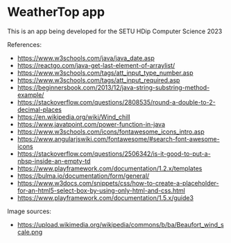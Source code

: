 # WeatherTop app

This is an app being developed for the SETU HDip Computer Science 2023

References:
- https://www.w3schools.com/java/java_date.asp
- https://reactgo.com/java-get-last-element-of-arraylist/
- https://www.w3schools.com/tags/att_input_type_number.asp
- https://www.w3schools.com/tags/att_input_required.asp
- https://beginnersbook.com/2013/12/java-string-substring-method-example/
- https://stackoverflow.com/questions/2808535/round-a-double-to-2-decimal-places
- https://en.wikipedia.org/wiki/Wind_chill
- https://www.javatpoint.com/power-function-in-java
- https://www.w3schools.com/icons/fontawesome_icons_intro.asp
- https://www.angularjswiki.com/fontawesome/#search-font-awesome-icons
- https://stackoverflow.com/questions/2506342/is-it-good-to-put-a-nbsp-inside-an-empty-td
- https://www.playframework.com/documentation/1.2.x/templates
- https://bulma.io/documentation/form/general/
- https://www.w3docs.com/snippets/css/how-to-create-a-placeholder-for-an-html5-select-box-by-using-only-html-and-css.html
- https://www.playframework.com/documentation/1.5.x/guide3

Image sources:
- https://upload.wikimedia.org/wikipedia/commons/b/ba/Beaufort_wind_scale.png